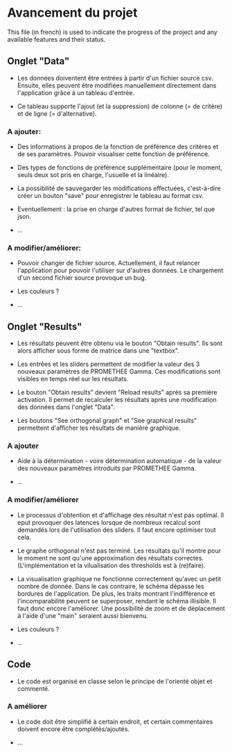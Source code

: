 # Avancement du projet

This file (in french) is used to indicate the progress of the project and any available features and their status. <br />


## Onglet "Data"

- Les données doiventent être entrées à partir d'un fichier source csv. Ensuite, elles peuvent être modifiées manuellement directement dans l'application grâce à un tableau d'entrée. <br />

- Ce tableau supporte l'ajout (et la suppression) de colonne (= de critère) et de ligne (= d'alternative). <br/>

### A ajouter:

- Des informations à propos de la fonction de préférence des critères et de ses paramètres. Pouvoir visualiser cette fonction de préférence. <br/>

- Des types de fonctions de préférence supplémentaire (pour le moment, seuls deux sot pris en charge, l'usuelle et la linéaire). <br/>

- La possibilité de sauvegarder les modifications effectuées, c'est-à-dire créer un bouton "save" pour enregistrer le tableau au format csv. <br/>

- Eventuellement : la prise en charge d'autres format de fichier, tel que json. <br/>

- ... <br/>

### A modifier/améliorer:

- Pouvoir changer de fichier source. Actuellement, il faut relancer l'application pour pouvoir l'utiliser sur d'autres données. Le chargement d'un second fichier source provoque un bug. <br/>

- Les couleurs ? <br/>

- ... <br/>


## Onglet "Results"

- Les résultats peuvent être obtenu via le bouton "Obtain results". Ils sont alors afficher sous forme de matrice dans une "textbox". <br/>

- Les entrées et les sliders permettent de modifier la valeur des 3 nouveaux paramètres de PROMETHEE Gamma. Ces modifications sont visibles en temps réel sur les résultats. <br/>

- Le bouton "Obtain results" devient "Reload results" après sa première activation. Il permet de recalculer les résultats après une modification des données dans l'onglet "Data". <br/>

- Les boutons "See orthogonal graph" et "See graphical results" permettent d'afficher les résultats de manière graphique. <br/>

### A ajouter

- Aide à la détermination - voire détermination automatique - de la valeur des nouveaux paramètres introduits par PROMETHEE Gamma.

- ... <br/>

### A modifier/améliorer

- Le processus d'obtention et d'affichage des résultat n'est pas optimal. Il eput provoquer des latences lorsque de nombreux recalcul sont demandés lors de l'utilisation des sliders. Il faut encore optimiser tout cela. <br/>

- Le graphe orthogonal n'est pas terminé. Les résultats qu'il montre pour le moment ne sont qu'une approximation des résultats correctes. (L'implémentation et la vilualisation des thresholds est à (re)faire). <br/>

- La visualisation graphique ne fonctionne correctement qu'avec un petit nombre de donnée. Dans le cas contraire, le schéma dépasse les bordures de l'application. De plus, les traits montrant l'indifférence et l'incomparabilité peuvent se superposer, rendant le schéma illisible. Il faut donc encore l'améliorer. Une possibilité de zoom et de déplacement à l'aide d'une "main" seraient aussi bienvenu. <br/>

- Les couleurs ? <br/>

- ... <br/>


## Code

- Le code est organisé en classe selon le principe de l'orienté objet et commenté.

### A améliorer

- Le code doit être simplifié à certain endroit, et certain commentaires doivent encore être complétés/ajoutés.

- ...